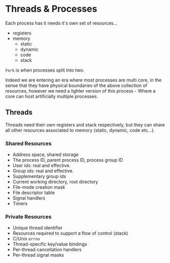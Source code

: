# Threads & Processes
Each process has it needs it's own set of resources...
- registers
- memory
	- static
	- dynamic
	- code
	- stack

`Fork` is when processes split into two.

Indeed we are entering an era where most processes are multi core, in the sense that they have physical boundaries of the above collection of resources, however we need a lighter version of this process - Where a core can host artificially multiple processes.

## Threads

Threads need their own registers and stack respectively, but they can share all other resources associated to memory (static, dynamic, code etc...).

### Shared Resources
- Address space, shared storage
- The process ID, parent process ID, process group ID
- User ids: real and effective.
- Group ids: real and effective.
- Supplementary group ids
- Current working directory, root directory
- File-mode creation mask
- File descriptor table
- Signal handlers
- Timers

### Private Resources
- Unique thread identifier
- Resources required to support a flow of control (stack)
- C/Unix `errno`
- Thread-specific key/value bindings
- Per-thread cancellation handlers
- Per-thread signal masks
